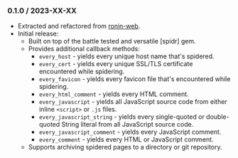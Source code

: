 ### 0.1.0 / 2023-XX-XX

* Extracted and refactored from [ronin-web](https://github.com/ronin-rb/ronin-web/tree/v0.3.0.rc1).
* Initial release:
  * Built on top of the battle tested and versatile [spidr] gem.
  * Provides additional callback methods:
    * `every_host` - yields every unique host name that's spidered.
    * `every_cert` - yields every unique SSL/TLS certificate encountered while
      spidering.
    * `every_favicon` - yields every favicon file that's encountered while
      spidering.
    * `every_html_comment` - yields every HTML comment.
    * `every_javascript` - yields all JavaScript source code from either inline
      `<script>` or `.js` files.
    * `every_javascript_string` - yields every single-quoted or double-quoted
      String literal from all JavaScript source code.
    * `every_javascript_comment` - yields every JavaScript comment.
    * `every_comment` - yields every HTML or JavaScript comment.
  * Supports archiving spidered pages to a directory or git repository.

